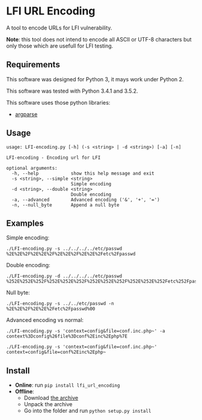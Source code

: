 # LFI URL Encoding

A tool to encode URLs for LFI vulnerability.

**Note**: this tool does not intend to encode all ASCII or UTF-8 characters but only those which are usefull for LFI testing.

## Requirements

This software was designed for Python 3, it mays work under Python 2.

This software was tested with Python 3.4.1 and 3.5.2.

This software uses those python libraries:
- [argparse](https://docs.python.org/3/library/argparse.html)

## Usage

```
usage: LFI-encoding.py [-h] (-s <string> | -d <string>) [-a] [-n]

LFI-encoding - Encoding url for LFI

optional arguments:
  -h, --help            show this help message and exit
  -s <string>, --simple <string>
                        Simple encoding
  -d <string>, --double <string>
                        Double encoding
  -a, --advanced        Advanced encoding ('&', '+', '=')
  -n, --null_byte       Append a null byte
```

## Examples

Simple encoding:
```
./LFI-encoding.py -s ../../../../etc/passwd
%2E%2E%2F%2E%2E%2F%2E%2E%2F%2E%2E%2Fetc%2Fpasswd
```

Double encoding:
```
./LFI-encoding.py -d ../../../../etc/passwd
%252E%252E%252F%252E%252E%252F%252E%252E%252F%252E%252E%252Fetc%252Fpasswd
```

Null byte:
```
./LFI-encoding.py -s ../../etc/passwd -n
%2E%2E%2F%2E%2E%2Fetc%2Fpasswd%00
```

Advanced encoding vs normal:
```
./LFI-encoding.py -s 'context=config&file=conf.inc.php~' -a
context%3Dconfig%26file%3Dconf%2Einc%2Ephp%7E

./LFI-encoding.py -s 'context=config&file=conf.inc.php~'
context=config&file=conf%2Einc%2Ephp~
```

## Install

- **Online**: run `pip install lfi_url_encoding`
- **Offline**:
  + Download [the archive](https://pypi.python.org/pypi?:action=display&name=lfi_url_encoding&version=1.0)
  + Unpack the archive
  + Go into the folder and run `python setup.py install`
